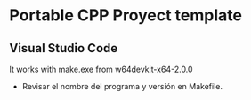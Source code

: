 # Portable CPP Proyect template

## Visual Studio Code  
It works with make.exe from w64devkit-x64-2.0.0

- Revisar el nombre del programa y versión en Makefile.
